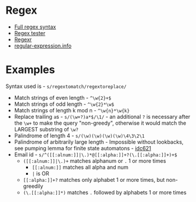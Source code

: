 # Regex

- [Full regex syntax](https://cheatography.com/davechild/cheat-sheets/regular-expressions/)
- [Regex tester](https://regex101.com/)
- [Regexr](https://regexr.com)
- [regular-expression.info](https://regular-expression.info)

# Examples

Syntax used is - `s/regextomatch/regextoreplace/`

- Match strings of even length - `^\w{2}+$`
- Match strings of odd length - `^\w{2}*\w$`
- Match strings of length k mod n - `^\w{n}*\w{k}`
- Replace trailing `a`s - `s/(\w+?)a*$/\1/` - an additional `?` is necessary after the `\w+` to make the query "non-greedy", otherwise it would match the LARGEST substring of `\w?`
- Palindrome of length 4 - `s/(\w)(\w)(\w)(\w)\4\3\2\1`
- Palindrome of arbitrarily large length - Impossible without lookbacks, see pumping lemma for finite state automatons - [idc621](https://sejdm.github.io/idc621)
- Email id - `s/^([[:alnum:]]|\.)*@[[:alpha:]]+?(\.[[:alpha:]]+)+$`
    - `([[:alnum:]]|\.)+` matches alphanum or `.` 1 or more times
        - `[[:alnum:]]` matches all alpha and num
        - `|` is OR
    - `[[:alpha:]]+?` matches only alphabet 1 or more times, but non-greedily
    - `(\.[[:alpha:]]*)` matches `.` followed by alphabets 1 or more times

